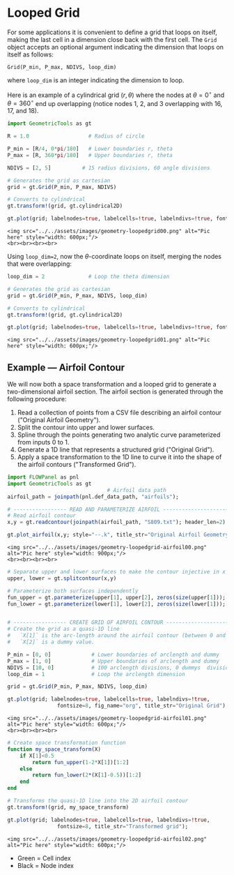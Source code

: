 # Looped Grid

For some applications it is convenient to define a grid that loops on itself, making the last cell in a dimension close back with the first cell. The `Grid` object accepts an optional argument indicating the dimension that loops on itself as follows:

`Grid(P_min, P_max, NDIVS, loop_dim)`

where `loop_dim` is an integer indicating the dimension to loop.

Here is an example of a cylindrical grid $(r, \theta)$ where the nodes at $\theta=0^\circ$ and $\theta=360^\circ$ end up overlapping (notice nodes 1, 2, and 3 overlapping with 16, 17, and 18).

```julia
import GeometricTools as gt

R = 1.0                   # Radius of circle

P_min = [R/4, 0*pi/180]   # Lower boundaries r, theta
P_max = [R, 360*pi/180]   # Upper boundaries r, theta

NDIVS = [2, 5]          # 15 radius divisions, 60 angle divisions

# Generates the grid as cartesian
grid = gt.Grid(P_min, P_max, NDIVS)

# Converts to cylindrical
gt.transform!(grid, gt.cylindrical2D)

gt.plot(grid; labelnodes=true, labelcells=!true, labelndivs=!true, fontsize=8)
```
```@raw html
<img src="../../assets/images/geometry-loopedgrid00.png" alt="Pic here" style="width: 600px;"/>
<br><br><br><br>
```

Using `loop_dim=2`, now the $\theta$-coordinate loops on itself, merging the nodes that were overlapping:


```julia
loop_dim = 2              # Loop the theta dimension

# Generates the grid as cartesian
grid = gt.Grid(P_min, P_max, NDIVS, loop_dim)

# Converts to cylindrical
gt.transform!(grid, gt.cylindrical2D)

gt.plot(grid; labelnodes=true, labelcells=!true, labelndivs=!true, fontsize=8)
```
```@raw html
<img src="../../assets/images/geometry-loopedgrid01.png" alt="Pic here" style="width: 600px;"/>
```

## Example — Airfoil Contour

We will now both a space transformation and a looped grid to generate a two-dimensional airfoil section. The airfoil section is generated through the following procedure:

1. Read a collection of points from a CSV file describing an airfoil contour ("Original Airfoil Geometry").
2. Split the contour into upper and lower surfaces.
3. Spline through the points generating two analytic curve parameterized from inputs 0 to 1.
4. Generate a 1D line that represents a structured grid ("Original Grid").
5. Apply a space transformation to the 1D line to curve it into the shape of the airfoil contours ("Transformed Grid").

```julia
import FLOWPanel as pnl
import GeometricTools as gt
                                # Airfoil data path
airfoil_path = joinpath(pnl.def_data_path, "airfoils");

# ----------------- READ AND PARAMETERIZE AIRFOIL -----------------------------
# Read airfoil contour
x,y = gt.readcontour(joinpath(airfoil_path, "S809.txt"); header_len=2)

gt.plot_airfoil(x,y; style="--.k", title_str="Original Airfoil Geometry")
```
```@raw html
<img src="../../assets/images/geometry-loopedgrid-airfoil00.png" alt="Pic here" style="width: 900px;"/>
<br><br><br><br>
```

```julia
# Separate upper and lower surfaces to make the contour injective in x
upper, lower = gt.splitcontour(x,y)

# Parameterize both surfaces independently
fun_upper = gt.parameterize(upper[1], upper[2], zeros(size(upper[1])); inj_var=1, s=1e-6)
fun_lower = gt.parameterize(lower[1], lower[2], zeros(size(lower[1])); inj_var=1, s=1e-6)


# ----------------- CREATE GRID OF AIRFOIL CONTOUR ----------------------------
# Create the grid as a quasi-1D line
#   `X[1]` is the arc-length around the airfoil contour (between 0 and 1),
#   `X[2]` is a dummy value.

P_min = [0, 0]             # Lower boundaries of arclength and dummy
P_max = [1, 0]             # Upper boundaries of arclength and dummy
NDIVS = [10, 0]            # 100 arclength divisions, 0 dummys  divisions
loop_dim = 1               # Loop the arclength dimension

grid = gt.Grid(P_min, P_max, NDIVS, loop_dim)

gt.plot(grid; labelnodes=true, labelcells=true, labelndivs=!true,
                fontsize=8, fig_name="org", title_str="Original Grid")
```
```@raw html
<img src="../../assets/images/geometry-loopedgrid-airfoil01.png" alt="Pic here" style="width: 600px;"/>
<br><br><br><br>
```

```julia
# Create space transformation function
function my_space_transform(X)
    if X[1]<0.5
        return fun_upper(1-2*X[1])[1:2]
    else
        return fun_lower(2*(X[1]-0.5))[1:2]
    end
end

# Transforms the quasi-1D line into the 2D airfoil contour
gt.transform!(grid, my_space_transform)

gt.plot(grid; labelnodes=true, labelcells=true, labelndivs=!true,
                fontsize=8, title_str="Transformed grid");
```
```@raw html
<img src="../../assets/images/geometry-loopedgrid-airfoil02.png" alt="Pic here" style="width: 600px;"/>
```
* Green = Cell index
* Black = Node index

